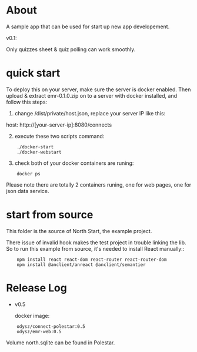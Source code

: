 # About

A sample app that can be used for start up new app developement.

v0.1:

Only quizzes sheet & quiz polling can work smoothly.

# quick start

To deploy this on your server, make sure the server is docker enabled. Then
upload & extract emr-0.1.0.zip on to a server with docker installed, and follow
this steps:

1. change /dist/private/host.json, replace your server IP like this:

host: http://[your-server-ip]:8080/connects

2. execute these two scripts command:

```
    ./docker-start
    ./docker-webstart
```

3. check both of your docker containers are runing:

```
    docker ps
```

Please note there are totally 2 containers runing, one for web pages, one for json
data service.

# start from source

This folder is the source of North Start, the example project.

There issue of invalid hook makes the test project in trouble linking the lib. So
to run this example from source, it's needed to install React manually::

```
    npm install react react-dom react-router react-router-dom
    npm install @anclient/anreact @anclient/semantier
```

# Release Log

- v0.5

    docker image:

```
	odysz/connect-polestar:0.5
	odysz/emr-web:0.5
```

Volume north.sqlite can be found in Polestar.
